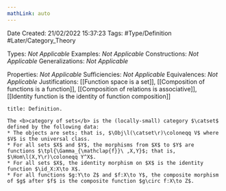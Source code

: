 ```yaml
---
mathLink: auto
---
```


<div class="topSpace"></div>

Date Created: 21/02/2022 15:37:23
Tags: #Type/Definition #Later/Category_Theory

Types: <i>Not Applicable</i>
Examples: <i>Not Applicable</i>
Constructions: <i>Not Applicable</i>
Generalizations: <i>Not Applicable</i>

Properties: <i>Not Applicable</i>
Sufficiencies: <i>Not Applicable</i>
Equivalences: <i>Not Applicable</i>
Justifications: [[Function space is a set]], [[Composition of functions is a function]], [[Composition of relations is associative]], [[Identity function is the identity of function composition]]

``` ad-Definition
title: Definition.

The <b>category of sets</b> is the (locally-small) category $\catset$ defined by the following data:
* The objects are sets; that is, $\Obj\l(\catset\r)\coloneqq V$ where $V$ is the universal class.
* For all sets $X$ and $Y$, the morphisms from $X$ to $Y$ are functions $\tpl{\Gamma_{\mathclap{f}}\ ,X,Y}$; that is, $\Hom\l(X,Y\r)\coloneqq Y^X$.
* For all sets $X$, the identity morphism on $X$ is the identity function $\id_X:X\to X$.
* For all functions $g:Y\to Z$ and $f:X\to Y$, the composite morphism of $g$ after $f$ is the composite function $g\circ f:X\to Z$.

```
